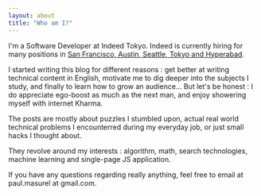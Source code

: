```yaml
---
layout: about
title: "Who am I?"
---
```


I'm a Software Developer at Indeed Tokyo.
Indeed is currently hiring for many positions in 
[San Francisco, Austin, Seattle, Tokyo and Hyperabad](http://app.jobvite.com/m?3n4OAhwB).

I started writing this blog for different reasons :
get better at writing technical content in English, 
motivate me to dig deeper into the subjects I study, and finally to learn how to grow an audience... 
But let's be honest : I do appreciate ego-boost as much as the next man, and enjoy showering myself with internet Kharma.

The posts are mostly about puzzles I stumbled upon,  actual real world technical problems I encounterred during my everyday job, or just small hacks I thought about.

They revolve around my interests : algorithm, math, search technologies, machine learning and single-page JS application.

If you have any questions regarding really anything, feel free to email at paul.masurel at gmail.com. 